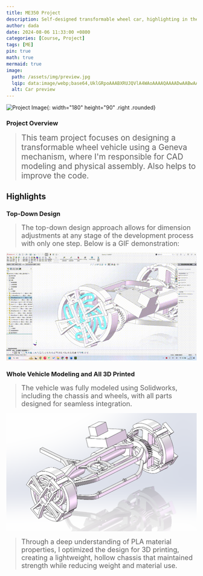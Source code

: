 ```yaml
---
title: ME350 Project
description: Self-designed transformable wheel car, highlighting in the whole car modeling, fully 3d printing, top-down design
author: dada
date: 2024-08-06 11:33:00 +0800
categories: [Course, Project]
tags: [ME]
pin: true
math: true
mermaid: true
image:
  path: /assets/img/preview.jpg
  lqip: data:image/webp;base64,UklGRpoAAABXRUJQVlA4WAoAAAAQAAAADwAABwAAQUxQSDIAAAARL0AmbZurmr57yyIiqE8oiG0bejIYEQTgqiDA9vqnsUSI6H+oAERp2HZ65qP/VIAWAFZQOCBCAAAA8AEAnQEqEAAIAAVAfCWkAALp8sF8rgRgAP7o9FDvMCkMde9PK7euH5M1m6VWoDXf2FkP3BqV0ZYbO6NA/VFIAAAA
  alt: Car preview
---
```


![Project Image](/assets/img/car.jpg){: width="180" height="90" .right .rounded}

### **Project Overview**

><span style="font-size:21px">This team project focuses on designing a transformable wheel vehicle using a Geneva mechanism, where I'm responsible for CAD modeling and physical assembly. Also helps to improve the code.</span>

## **Highlights**

### Top-Down Design

><span style="font-size:18px">The top-down design approach allows for dimension adjustments at any stage of the development process with only one step. Below is a GIF demonstration:</span>

![Top-Down Design](/assets/img/changeSize.gif)

### **Whole Vehicle Modeling** and **All 3D Printed**

><span style="font-size:18px">The vehicle was fully modeled using Solidworks, including the chassis and wheels, with all parts designed for seamless integration.  

![Project Image](/assets/img/model.png)

><span style="font-size:18px">Through a deep understanding of PLA material properties, I optimized the design for 3D printing, creating a lightweight, hollow chassis that maintained strength while reducing weight and material use.


